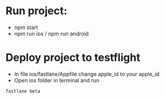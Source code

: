 # Run project:
 - npm start
 - npm run ios / npm run android

# Deploy project to testflight
 -  In file ios/fastlane/Appfile change apple_id to your apple_id
 -  Open ios folder in terminal and run 
 ``````
 fastlane beta
 ``````
